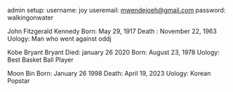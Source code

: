 admin setup:
username: joy
useremail: mwendejoeh@gmail.com
password: walkingonwater


John Fitzgerald Kennedy
Born: May 29, 1917
Death : November 22, 1963
Uology: Man who went against oddj


Kobe Bryant Bryant
Died: january 26 2020
Born: August 23, 1978
Uology: Best Basket Ball Player


Moon Bin
Born: January 26 1998
Death: April 19, 2023
Uology: Korean Popstar 